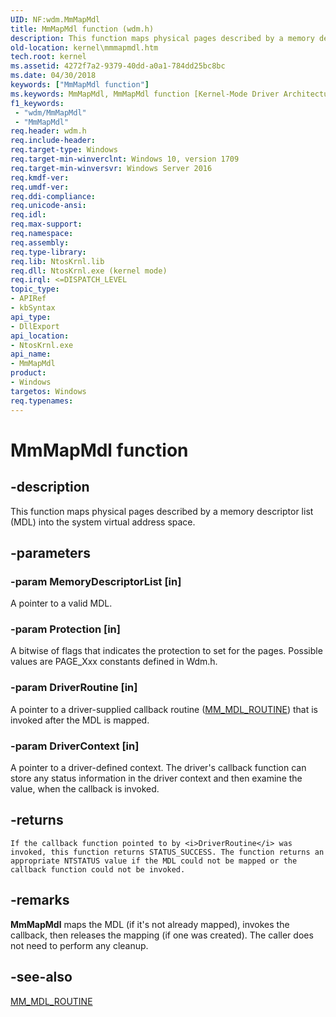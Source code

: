 ```yaml
---
UID: NF:wdm.MmMapMdl
title: MmMapMdl function (wdm.h)
description: This function maps physical pages described by a memory descriptor list (MDL) into the system virtual address space.
old-location: kernel\mmmapmdl.htm
tech.root: kernel
ms.assetid: 4272f7a2-9379-40dd-a0a1-784dd25bc8bc
ms.date: 04/30/2018
keywords: ["MmMapMdl function"]
ms.keywords: MmMapMdl, MmMapMdl function [Kernel-Mode Driver Architecture], kernel.mmmapmdl, wdm/MmMapMdl
f1_keywords:
 - "wdm/MmMapMdl"
 - "MmMapMdl"
req.header: wdm.h
req.include-header: 
req.target-type: Windows
req.target-min-winverclnt: Windows 10, version 1709
req.target-min-winversvr: Windows Server 2016
req.kmdf-ver: 
req.umdf-ver: 
req.ddi-compliance: 
req.unicode-ansi: 
req.idl: 
req.max-support: 
req.namespace: 
req.assembly: 
req.type-library: 
req.lib: NtosKrnl.lib
req.dll: NtosKrnl.exe (kernel mode)
req.irql: <=DISPATCH_LEVEL
topic_type:
- APIRef
- kbSyntax
api_type:
- DllExport
api_location:
- NtosKrnl.exe
api_name:
- MmMapMdl
product:
- Windows
targetos: Windows
req.typenames: 
---
```


# MmMapMdl function


## -description


This function maps physical pages described by a memory descriptor
    list (MDL) into the system virtual address space.



## -parameters




### -param MemoryDescriptorList [in]

A pointer to a valid MDL.


### -param Protection [in]

A bitwise of flags that indicates the protection to set for the pages. Possible values are PAGE_Xxx constants defined in Wdm.h.


### -param DriverRoutine [in]

 A pointer to a driver-supplied callback routine (<a href="https://docs.microsoft.com/windows-hardware/drivers/ddi/wdm/nc-wdm-mm_mdl_routine">MM_MDL_ROUTINE</a>) that is invoked after the MDL is mapped.


### -param DriverContext [in]

A pointer to a driver-defined context. The driver's callback function can store any status information  in the driver context and then examine the value, when the callback is invoked. 


## -returns



    If the callback function pointed to by <i>DriverRoutine</i> was invoked, this function returns STATUS_SUCCESS. The function returns an appropriate NTSTATUS value if the MDL could not be mapped or the callback function could not be invoked.


## -remarks

**MmMapMdl** maps the MDL (if it's not already mapped), invokes the callback, then releases the mapping (if one was created). The caller does not need to perform any cleanup.


## -see-also




<a href="https://docs.microsoft.com/windows-hardware/drivers/ddi/wdm/nc-wdm-mm_mdl_routine">MM_MDL_ROUTINE</a>
 

 


